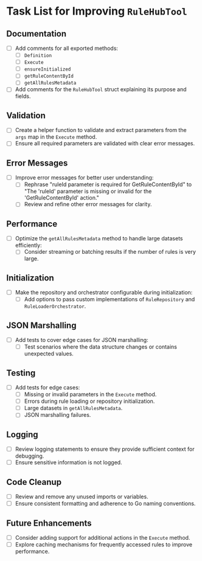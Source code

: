 # Task List for Improving `RuleHubTool`

## Documentation
- [ ] Add comments for all exported methods:
  - [ ] `Definition`
  - [ ] `Execute`
  - [ ] `ensureInitialized`
  - [ ] `getRuleContentById`
  - [ ] `getAllRulesMetadata`
- [ ] Add comments for the `RuleHubTool` struct explaining its purpose and fields.

## Validation
- [ ] Create a helper function to validate and extract parameters from the `args` map in the `Execute` method.
- [ ] Ensure all required parameters are validated with clear error messages.

## Error Messages
- [ ] Improve error messages for better user understanding:
  - [ ] Rephrase "ruleId parameter is required for GetRuleContentById" to "The 'ruleId' parameter is missing or invalid for the 'GetRuleContentById' action."
  - [ ] Review and refine other error messages for clarity.

## Performance
- [ ] Optimize the `getAllRulesMetadata` method to handle large datasets efficiently:
  - [ ] Consider streaming or batching results if the number of rules is very large.

## Initialization
- [ ] Make the repository and orchestrator configurable during initialization:
  - [ ] Add options to pass custom implementations of `RuleRepository` and `RuleLoaderOrchestrator`.

## JSON Marshalling
- [ ] Add tests to cover edge cases for JSON marshalling:
  - [ ] Test scenarios where the data structure changes or contains unexpected values.

## Testing
- [ ] Add tests for edge cases:
  - [ ] Missing or invalid parameters in the `Execute` method.
  - [ ] Errors during rule loading or repository initialization.
  - [ ] Large datasets in `getAllRulesMetadata`.
  - [ ] JSON marshalling failures.

## Logging
- [ ] Review logging statements to ensure they provide sufficient context for debugging.
- [ ] Ensure sensitive information is not logged.

## Code Cleanup
- [ ] Review and remove any unused imports or variables.
- [ ] Ensure consistent formatting and adherence to Go naming conventions.

## Future Enhancements
- [ ] Consider adding support for additional actions in the `Execute` method.
- [ ] Explore caching mechanisms for frequently accessed rules to improve performance.